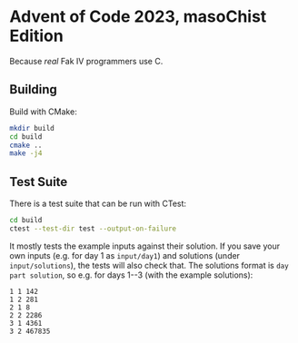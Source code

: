 # Advent of Code 2023, masoChist Edition

Because *real* Fak IV programmers use C.

## Building

Build with CMake:

```sh
mkdir build
cd build
cmake ..
make -j4
```

## Test Suite

There is a test suite that can be run with CTest:

```sh
cd build
ctest --test-dir test --output-on-failure
```

It mostly tests the example inputs against their solution. If you save your own
inputs (e.g. for day 1 as `input/day1`) and solutions (under `input/solutions`),
the tests will also check that. The solutions format is `day part solution`, so
e.g. for days 1--3 (with the example solutions):

```
1 1 142
1 2 281
2 1 8
2 2 2286
3 1 4361
3 2 467835
```

